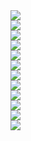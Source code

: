 ﻿<div><img src = "./images/3-5特殊二极管-图片-1.jpg"></div>
<div><img src = "./images/3-5特殊二极管-图片-2.jpg"></div>
<div><img src = "./images/3-5特殊二极管-图片-3.jpg"></div>
<div><img src = "./images/3-5特殊二极管-图片-4.jpg"></div>
<div><img src = "./images/3-5特殊二极管-图片-5.jpg"></div>
<div><img src = "./images/3-5特殊二极管-图片-6.jpg"></div>
<div><img src = "./images/3-5特殊二极管-图片-7.jpg"></div>
<div><img src = "./images/3-5特殊二极管-图片-8.jpg"></div>
<div><img src = "./images/3-5特殊二极管-图片-9.jpg"></div>
<div><img src = "./images/3-5特殊二极管-图片-10.jpg"></div>
<div><img src = "./images/3-5特殊二极管-图片-11.jpg"></div>
<div><img src = "./images/3-5特殊二极管-图片-12.jpg"></div>
